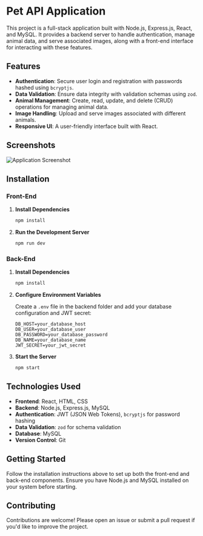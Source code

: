 # Pet API Application

This project is a full-stack application built with Node.js, Express.js, React, and MySQL. It provides a backend server to handle authentication, manage animal data, and serve associated images, along with a front-end interface for interacting with these features.

## Features

- **Authentication**: Secure user login and registration with passwords hashed using `bcryptjs`.
- **Data Validation**: Ensure data integrity with validation schemas using `zod`.
- **Animal Management**: Create, read, update, and delete (CRUD) operations for managing animal data.
- **Image Handling**: Upload and serve images associated with different animals.
- **Responsive UI**: A user-friendly interface built with React.

## Screenshots

![Application Screenshot](https://github.com/user-attachments/assets/38e09650-7552-44f9-98cd-861e1bba0dba)

## Installation

### Front-End

1. **Install Dependencies**
   ```bash
   npm install
   ```

2. **Run the Development Server**
   ```bash
   npm run dev
   ```

### Back-End

1. **Install Dependencies**
   ```bash
   npm install
   ```

2. **Configure Environment Variables**

   Create a `.env` file in the backend folder and add your database configuration and JWT secret:
   ```plaintext
   DB_HOST=your_database_host
   DB_USER=your_database_user
   DB_PASSWORD=your_database_password
   DB_NAME=your_database_name
   JWT_SECRET=your_jwt_secret
   ```

3. **Start the Server**
   ```bash
   npm start
   ```

## Technologies Used

- **Frontend**: React, HTML, CSS
- **Backend**: Node.js, Express.js, MySQL
- **Authentication**: JWT (JSON Web Tokens), `bcryptjs` for password hashing
- **Data Validation**: `zod` for schema validation
- **Database**: MySQL
- **Version Control**: Git

## Getting Started

Follow the installation instructions above to set up both the front-end and back-end components. Ensure you have Node.js and MySQL installed on your system before starting.

## Contributing

Contributions are welcome! Please open an issue or submit a pull request if you'd like to improve the project.

